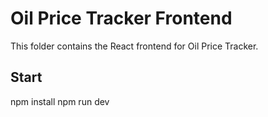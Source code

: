 # Oil Price Tracker Frontend

This folder contains the React frontend for Oil Price Tracker.

## Start
npm install
npm run dev
